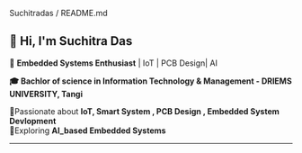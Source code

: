 Suchitradas / README.md

  👋 Hi, I'm Suchitra Das
---------------------------------------------------------------------------------
🚀 **Embedded Systems Enthusiast** | IoT | PCB Design| AI

**🎓 Bachlor of science in Information Technology & Management - DRIEMS UNIVERSITY, Tangi**

📍Passionate about **IoT, Smart System , PCB Design , Embedded System Devlopment**
<br>
🌟Exploring **AI_based Embedded Systems**

---------------------------------------------------------------------------------

